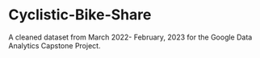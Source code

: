 # Cyclistic-Bike-Share
A cleaned dataset from March 2022- February, 2023 for the Google Data Analytics Capstone Project. 
